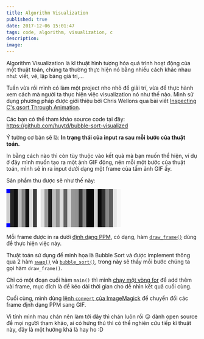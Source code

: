 ```yaml
---
title: Algorithm Visualization
published: true
date: 2017-12-06 15:01:47
tags: code, algorithm, visualization, c
description: 
image:
---
```

Algorithm Visualization là kĩ thuật hình tượng hóa quá trình hoạt động của một thuật toán, chúng ta thường thực hiện nó bằng nhiều cách khác nhau như: viết, vẽ, lập bảng giá trị,...

Tuần vừa rồi mình có làm một project nho nhỏ để giải trí, vừa để thực hành xem cách mà người ta thực hiện việc visualization nó như thế nào. Mình sử dụng phương pháp được giới thiệu bởi Chris Wellons qua bài viết [Inspecting C's qsort Through Animation](http://nullprogram.com/blog/2016/09/05/).

Các bạn có thể tham khảo source code tại đây: https://github.com/huytd/bubble-sort-visualized

Ý tưởng cơ bản sẽ là: **In trạng thái của input ra sau mỗi bước của thuật toán.** 

In bằng cách nào thì còn tùy thuộc vào kết quả mà bạn muốn thể hiện, ví dụ ở đây mình muốn tạo ra một ảnh GIF động, nên mỗi một bước của thuật toán, mình sẽ in ra input dưới dạng một frame của tấm ảnh GIF ấy.

Sản phẩm thu được sẽ như thế này:

![](img/bubble-sort-visualized.gif)

Mỗi frame được in ra dưới [định dạng PPM](http://netpbm.sourceforge.net/doc/ppm.html), có dạng, hàm [`draw_frame()`](https://github.com/huytd/bubble-sort-visualized/blob/master/bubble.c#L18) dùng để thực hiện việc này.

Thuật toán sử dụng để minh họa là Bubble Sort và được implement thông qua 2 hàm [`swap()`](https://github.com/huytd/bubble-sort-visualized/blob/master/bubble.c#L47) và [`bubble_sort()`](https://github.com/huytd/bubble-sort-visualized/blob/master/bubble.c#L53), trong này sẽ thấy mỗi bước chúng ta gọi hàm `draw_frame()`.

Chỉ có một đoạn cuối hàm `main()` thì mình [chạy một vòng for](https://github.com/huytd/bubble-sort-visualized/blob/master/bubble.c#L77-L79) để add thêm vài frame, mục đích là để kéo dài thời gian cho dễ nhìn kết quả cuối cùng.

Cuối cùng, mình dùng [lệnh `convert` của ImageMagick](https://github.com/huytd/bubble-sort-visualized/blob/master/Makefile#L10) để chuyển đổi các frame định dạng PPM sang GIF.

Vì tính mình mau chán nên làm tới đây thì chán luôn rồi :pensive: đành open source để mọi người tham khảo, ai có hứng thú thì có thể nghiên cứu tiếp kĩ thuật này, đây là một hướng khá là hay ho :D
